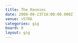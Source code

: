 ```yaml
---
title: The Ronnies
date: 2008-08-23T18:00:00.000Z
venue: v5786
categories: gig
board: 8
layout: gig
---
```

